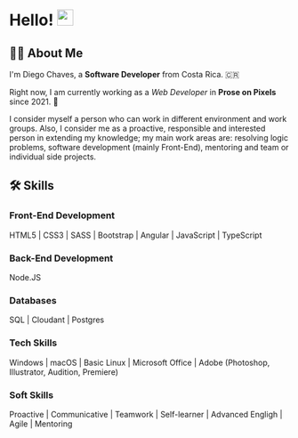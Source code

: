 <!--
**diego1409/diego1409** is a ✨ _special_ ✨ repository because its `README.md` (this file) appears on your GitHub profile.

Here are some ideas to get you started:

- 🔭 I’m currently working on ...
- 🌱 I’m currently learning ...
- 👯 I’m looking to collaborate on ...
- 🤔 I’m looking for help with ...
- 💬 Ask me about ...
- 📫 How to reach me: ...
- 😄 Pronouns: ...
- ⚡ Fun fact: ...
-->

# Hello! <img src="https://media.giphy.com/media/hvRJCLFzcasrR4ia7z/giphy.gif" width="29px">

## 👨‍💻 About Me

I'm Diego Chaves, a **Software Developer** from Costa Rica. 🇨🇷

Right now, I am currently working as a *Web Developer* in **Prose on Pixels** since 2021. 🏢

I consider myself a person who can work in different environment and work groups. Also, I consider me as a proactive, responsible and interested person in extending my knowledge; my main work areas are: resolving logic problems, software development (mainly Front-End), mentoring and team or individual side projects.

## 🛠 Skills

### Front-End Development

HTML5 | CSS3 | SASS | Bootstrap | Angular | JavaScript | TypeScript

### Back-End Development

Node.JS

### Databases

SQL | Cloudant | Postgres

### Tech Skills

Windows | macOS | Basic Linux | Microsoft Office | Adobe (Photoshop, Illustrator, Audition, Premiere)

### Soft Skills

Proactive | Communicative | Teamwork | Self-learner | Advanced Engligh | Agile | Mentoring
